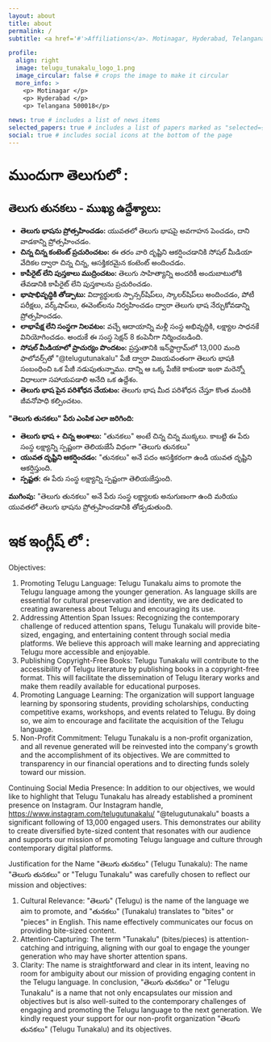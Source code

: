 ```yaml
---
layout: about
title: about
permalink: /
subtitle: <a href='#'>Affiliations</a>. Motinagar, Hyderabad, Telangana 500018 .

profile:
  align: right
  image: telugu_tunakalu_logo_1.png
  image_circular: false # crops the image to make it circular
  more_info: >
    <p> Motinagar </p>
    <p> Hyderabad </p>
    <p> Telangana 500018</p>

news: true # includes a list of news items
selected_papers: true # includes a list of papers marked as "selected={true}"
social: true # includes social icons at the bottom of the page
---
```


# ముందుగా తెలుగులో : 

## తెలుగు తునకలు - ముఖ్య ఉద్దేశ్యాలు:

* **తెలుగు భాషను ప్రోత్సహించడం:** యువతలో తెలుగు భాషపై అవగాహన పెంచడం, దాని వాడకాన్ని ప్రోత్సహించడం.
* **చిన్న చిన్న కంటెంట్ ప్రచురించటం:** ఈ తరం వారి దృష్టిని ఆకర్షించడానికి సోషల్ మీడియా వేదికల ద్వారా చిన్న చిన్న, ఆసక్తికరమైన కంటెంట్ అందించడం.
* **కాపీరైట్ లేని పుస్తకాలు ముద్రించటం:** తెలుగు సాహిత్యాన్ని అందరికీ అందుబాటులోకి తేవడానికి కాపీరైట్ లేని పుస్తకాలను ప్రచురించడం.
* **భాషాభివృద్ధికి తోడ్పాటు:** విద్యార్థులకు స్పాన్సర్‌షిప్‌లు, స్కాలర్‌షిప్‌లు అందించడం, పోటీ పరీక్షలు, వర్క్‌షాప్‌లు, ఈవెంట్‌లను నిర్వహించడం ద్వారా తెలుగు భాష నేర్చుకోవడాన్ని ప్రోత్సహించడం.
* **లాభాపేక్ష లేని సంస్థగా నిలవటం:**  వచ్చే ఆదాయాన్ని మళ్లీ సంస్థ అభివృద్ధికి, లక్ష్యాల సాధనకే వినియోగించడం. అందుకే ఈ సంస్థ సెక్షన్ 8 కంపెనీగా నిర్మించబడింది. 
* **సోషల్ మీడియాలో ప్రాచుర్యం పొందటం:** ప్రస్తుతానికి ఇన్‌స్టాగ్రామ్‌లో 13,000 మంది ఫాలోవర్స్‌తో  "@telugutunakalu" పేజీ ద్వారా విజయవంతంగా తెలుగు భాషకి సంబంధించి ఒక పేజీ నడుపుతున్నాము. దాన్ని ఆ ఒక్క పేజీకె కాకుండా ఇంకా మరెన్నో విధాలుగా సహాయపడాలి అనేది ఒక ఉద్దేశం.
* **తెలుగు భాష పైన పరిశోధన చేయటం:** తెలుగు భాష మీద పరిశోధన చేస్తూ కొంత మందికి జీవనోపాధి కల్పించటం.

**"తెలుగు తునకలు" పేరు ఎంపిక ఎలా జరిగింది:**

* **తెలుగు భాష + చిన్న అంశాలు:**  "తునకలు" అంటే చిన్న చిన్న ముక్కలు. కాబట్టి ఈ పేరు సంస్థ లక్ష్యాన్ని స్పష్టంగా తెలియజేసే విధంగా "తెలుగు తునకలు"
* **యువత దృష్టిని ఆకర్షించడం:** "తునకలు" అనే పదం ఆసక్తికరంగా ఉండి యువత దృష్టిని ఆకర్షిస్తుంది.
* **స్పష్టత:** ఈ పేరు సంస్థ లక్ష్యాన్ని స్పష్టంగా తెలియజేస్తుంది. 

**ముగింపు:** "తెలుగు తునకలు" అనే పేరు సంస్థ లక్ష్యాలకు అనుగుణంగా ఉంది మరియు యువతలో తెలుగు భాషను ప్రోత్సహించడానికి తోడ్పడుతుంది.


# ఇక ఇంగ్లీష్ లో :  
Objectives:
1. Promoting Telugu Language: Telugu Tunakalu aims to promote the Telugu language among
the younger generation. As language skills are essential for cultural preservation and identity,
we are dedicated to creating awareness about Telugu and encouraging its use.
2. Addressing Attention Span Issues: Recognizing the contemporary challenge of reduced
attention spans, Telugu Tunakalu will provide bite-sized, engaging, and entertaining content
through social media platforms. We believe this approach will make learning and appreciating
Telugu more accessible and enjoyable.
3. Publishing Copyright-Free Books: Telugu Tunakalu will contribute to the accessibility of
Telugu literature by publishing books in a copyright-free format. This will facilitate the
dissemination of Telugu literary works and make them readily available for educational
purposes.
4. Promoting Language Learning: The organization will support language learning by
sponsoring students, providing scholarships, conducting competitive exams, workshops, and
events related to Telugu. By doing so, we aim to encourage and facilitate the acquisition of the
Telugu language.
5. Non-Profit Commitment: Telugu Tunakalu is a non-profit organization, and all revenue
generated will be reinvested into the company's growth and the accomplishment of its
objectives. We are committed to transparency in our financial operations and to directing funds
solely toward our mission.

Continuing Social Media Presence:
In addition to our objectives, we would like to highlight that Telugu Tunakalu has already
established a prominent presence on Instagram. Our Instagram handle,
https://www.instagram.com/telugutunakalu/ "@telugutunakalu" boasts a significant following of
13,000 engaged users. This demonstrates our ability to create diversified byte-sized content that
resonates with our audience and supports our mission of promoting Telugu language and
culture through contemporary digital platforms.

Justification for the Name "తెలుగు తునకలు" (Telugu Tunakalu):
The name "తెలుగు తునకలు" or "Telugu Tunakalu" was carefully chosen to reflect our mission and
objectives:
1. Cultural Relevance: "తెలుగు" (Telugu) is the name of the language we aim to promote, and
"తునకలు" (Tunakalu) translates to "bites" or "pieces" in English. This name effectively
communicates our focus on providing bite-sized content.
2. Attention-Capturing: The term "Tunakalu" (bites/pieces) is attention-catching and intriguing,
aligning with our goal to engage the younger generation who may have shorter attention spans.
3. Clarity: The name is straightforward and clear in its intent, leaving no room for ambiguity
about our mission of providing engaging content in the Telugu language.
In conclusion, "తెలుగు తునకలు" or "Telugu Tunakalu" is a name that not only encapsulates our
mission and objectives but is also well-suited to the contemporary challenges of engaging and
promoting the Telugu language to the next generation.
We kindly request your support for our non-profit
organization "తెలుగు తునకలు" (Telugu Tunakalu) and its objectives.
